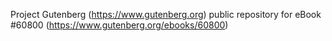 Project Gutenberg (https://www.gutenberg.org) public repository for eBook #60800 (https://www.gutenberg.org/ebooks/60800)
